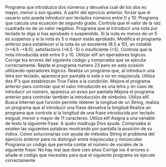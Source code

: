 Programa que introduzca dos números y devuelva cuál de los dos es mayor, menor o son iguales.
A partir del ejercicio anterior, forzar que el usuario solo pueda introducir por teclados números entre 0 y 10.
Programa que calcula una ecuación de segundo grado. Controla que el valor de la raíz cuadrada no de un valor negativo.
Programa que al introducir una nota por teclado te diga si has aprobado o suspendido. Si la nota es menos de un 5 es suspenso y si la nota es 5 o mayor estás aprobado.
Modifica el programa anterior para establecer si la nota es un excelente (8.5 a 10), un notable (>=6.5 -<8.5), satisfactorio (<6.5 -5) o insuficiente (<5). Controla que la nota introducida esté entre 0 y 10. Utilizar elif sin operadores lógicos.
Corrige los errores del siguiente código y comprueba que se ejecuta correctamente.
Repite el programa número 23 pero en esta ocasión utilizando operadores lógicos.
Realiza un programa que, al introducir una letra por teclado, aparezca por pantalla si está o no en mayúscula. Utiliza dos IF’s que establezcan True False a la condición.
Mejora el programa anterior para controlar que el valor introducido es una letra y en caso de introducir un número, aparezca un aviso por pantalla
Mejora el programa anterior para controlar también la introducción de símbolos. Utiliza elif.
Busca Internet qué función permite obtener la longitud de un String, realiza un programa que al introducir una frase devuelva la longitud
Realiza un programa que controle si la longitud de una frase introducida por teclado esigual, menor o mayor de 11 caracteres. Utiliza elif
Asigna a una variable de texto la siguiente frase: A quién madruga Dios ayuda. Comprueba si existen las siguientes palabras mostrando por pantalla la posición de su índice.
Cómo solucionarías con ayuda de métodos String el problema del ejercicio anterior para no distinguir entre mayúsculas y minúsculas
Programa un código que permita contar el número de vocales de la siguiente frase: No hay mal que dure cien años
Corrige los 4 errores o añade el código que necesites para que el siguiente programa se ejecute correctamente
